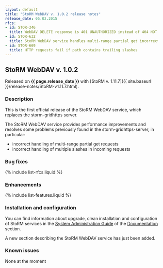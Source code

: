 ```yaml
---
layout: default
title: "StoRM WebDAV v. 1.0.2 release notes"
release_date: 05.02.2015
rfcs:
- id: STOR-346
  title: WebDAV DELETE response is 401 UNAUTHORIZED instead of 404 NOT EXISTS for authorized users on nonexistent resources
- id: STOR-632
  title: StoRM WebDAV service handles multi-range partial get incorrectly
- id: STOR-669
  title: HTTP requests fail if path contains trailing slashes
---
```


## StoRM WebDAV v. 1.0.2

Released on **{{ page.release_date }}** with [StoRM v. 1.11.7]({{ site.baseurl }}/release-notes/StoRM-v1.11.7.html).

### Description

This is the first official release of the StoRM WebDAV service, which replaces the storm-gridhttps server.

The StoRM WebDAV service provides performance improvements and resolves some
problems previously found in the storm-gridhttps-server, in particular:

- incorrect handling of multi-range partial get requests
- incorrect handling of multiple slashes in incoming requests

### Bug fixes

{% include list-rfcs.liquid %}

### Enhancements

{% include list-features.liquid %}

### Installation and configuration

You can find information about upgrade, clean installation and configuration of
StoRM services in the [System Administration Guide][storm-sysadmin-guide] of
the [Documentation][storm-documentation] section.

A new section describing the StoRM WebDAV service has just been added.

### Known issues

None at the moment

[storm-documentation]: {{site.baseurl}}/documentation.html
[storm-sysadmin-guide]: {{site.baseurl}}/documentation/sysadmin-guide/1.11.7
